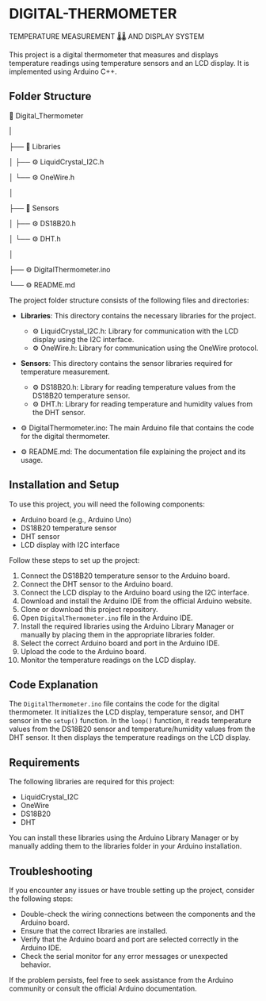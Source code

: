 # DIGITAL-THERMOMETER
TEMPERATURE MEASUREMENT 🌡🌡 AND DISPLAY SYSTEM

This project is a digital thermometer that measures and displays temperature readings using temperature sensors and an LCD display. It is implemented using Arduino C++.

## Folder Structure

📂 Digital_Thermometer
   
   |
   
   ├── 📂 Libraries
   
   │     ├── ⚙️ LiquidCrystal_I2C.h
   
   │     └── ⚙️ OneWire.h
   
   │   
   
   ├── 📂 Sensors
   
   │     ├── ⚙️ DS18B20.h
   
   │     └── ⚙️ DHT.h
   
   │   
   
   ├── ⚙️ DigitalThermometer.ino
   
   └── ⚙️ README.md

The project folder structure consists of the following files and directories:

- **Libraries**: This directory contains the necessary libraries for the project.
  - ⚙️ LiquidCrystal_I2C.h: Library for communication with the LCD display using the I2C interface.
  - ⚙️ OneWire.h: Library for communication using the OneWire protocol.
  
- **Sensors**: This directory contains the sensor libraries required for temperature measurement.
  - ⚙️ DS18B20.h: Library for reading temperature values from the DS18B20 temperature sensor.
  - ⚙️ DHT.h: Library for reading temperature and humidity values from the DHT sensor.
  
- ⚙️ DigitalThermometer.ino: The main Arduino file that contains the code for the digital thermometer.

- ⚙️ README.md: The documentation file explaining the project and its usage.

## Installation and Setup

To use this project, you will need the following components:

- Arduino board (e.g., Arduino Uno)
- DS18B20 temperature sensor
- DHT sensor
- LCD display with I2C interface

Follow these steps to set up the project:

1. Connect the DS18B20 temperature sensor to the Arduino board.
2. Connect the DHT sensor to the Arduino board.
3. Connect the LCD display to the Arduino board using the I2C interface.
4. Download and install the Arduino IDE from the official Arduino website.
5. Clone or download this project repository.
6. Open `DigitalThermometer.ino` file in the Arduino IDE.
7. Install the required libraries using the Arduino Library Manager or manually by placing them in the appropriate libraries folder.
8. Select the correct Arduino board and port in the Arduino IDE.
9. Upload the code to the Arduino board.
10. Monitor the temperature readings on the LCD display.

## Code Explanation

The `DigitalThermometer.ino` file contains the code for the digital thermometer. It initializes the LCD display, temperature sensor, and DHT sensor in the `setup()` function. In the `loop()` function, it reads temperature values from the DS18B20 sensor and temperature/humidity values from the DHT sensor. It then displays the temperature readings on the LCD display.

## Requirements

The following libraries are required for this project:

- LiquidCrystal_I2C
- OneWire
- DS18B20
- DHT

You can install these libraries using the Arduino Library Manager or by manually adding them to the libraries folder in your Arduino installation.

## Troubleshooting

If you encounter any issues or have trouble setting up the project, consider the following steps:

- Double-check the wiring connections between the components and the Arduino board.
- Ensure that the correct libraries are installed.
- Verify that the Arduino board and port are selected correctly in the Arduino IDE.
- Check the serial monitor for any error messages or unexpected behavior.

If the problem persists, feel free to seek assistance from the Arduino community or consult the official Arduino documentation.

##
